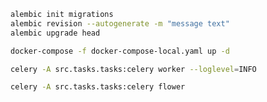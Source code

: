 ```bash
alembic init migrations
alembic revision --autogenerate -m "message text"
alembic upgrade head
```

```bash
docker-compose -f docker-compose-local.yaml up -d
```

```bash
celery -A src.tasks.tasks:celery worker --loglevel=INFO
```

```bash
celery -A src.tasks.tasks:celery flower
```
